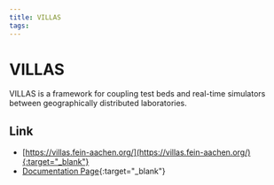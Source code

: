 ```yaml
---
title: VILLAS
tags:
---
```

# VILLAS
VILLAS is a framework for coupling test beds and real-time simulators between geographically distributed laboratories.

## Link
- [https://villas.fein-aachen.org/](https://villas.fein-aachen.org/){:target="_blank"}
- [Documentation Page](https://villas.fein-aachen.org/docs/){:target="_blank"}